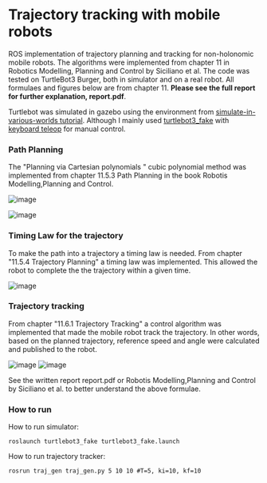 
# Trajectory tracking with mobile robots
ROS implementation of trajectory planning and tracking for non-holonomic mobile robots. The algorithms were implemented from chapter 11 in Robotics Modelling, Planning and Control by Siciliano et al. The code was tested on TurtleBot3 Burger, both in simulator and on a real robot. All formulaes and figures below are from chapter 11. **Please see the full report for further explanation, report.pdf**.

Turtlebot was simulated in gazebo using the environment from [simulate-in-various-worlds tutorial](https://emanual.robotis.com/docs/en/platform/turtlebot3/simulation/#simulate-in-various-world). Although I mainly used [turtlebot3_fake](http://wiki.ros.org/turtlebot3_fake) with [keyboard teleop](http://wiki.ros.org/turtlebot_teleop/Tutorials/Keyboard%20Teleop) for manual control. 

### Path Planning
The "Planning via Cartesian polynomials " cubic polynomial method was implemented from chapter 11.5.3 Path Planning in the book Robotis Modelling,Planning and Control.

![image](https://user-images.githubusercontent.com/29915643/129525653-98ff262a-03c5-4662-8525-ca72c6cad831.png)

![image](https://user-images.githubusercontent.com/29915643/129529741-cab4328e-7616-4c48-bc57-5829967778a0.png)



### Timing Law for the trajectory
To make the path into a trajectory a timing law is needed. From chapter "11.5.4 Trajectory Planning" a timing law was implemented. This allowed the robot to complete the the trajectory within a given time.

![image](https://user-images.githubusercontent.com/29915643/129525822-5ca20e00-dd4d-4428-b2b9-eb51a6ba344e.png)


### Trajectory tracking
From chapter "11.6.1 Trajectory Tracking" a control algorithm was implemented that made the mobile robot track the trajectory. In other words, based on the planned trajectory, reference speed and angle were calculated and published to the robot. 

![image](https://user-images.githubusercontent.com/29915643/129526082-81237965-2513-4e9d-9771-7d96b5af0187.png)
![image](https://user-images.githubusercontent.com/29915643/129526089-209449c7-aafe-49e5-bb90-c1d3d7773525.png)

See the written report report.pdf or Robotis Modelling,Planning and Control by Siciliano et al. to better understand the above formulae.

### How to run

How to run simulator: 

`roslaunch turtlebot3_fake turtlebot3_fake.launch`

How to run trajectory tracker: 

`rosrun traj_gen traj_gen.py 5 10 10 #T=5, ki=10, kf=10`
